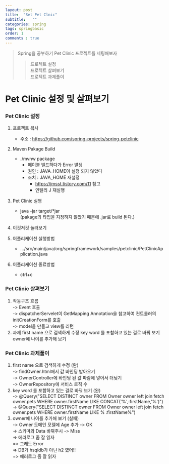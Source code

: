 ```yaml
---
layout: post 
title:  "Set Pet Clnic"
subtitle:   ""
categories: spring
tags: springbasic
order: 1
comments : true
---
```

> Spring을 공부하기 Pet Clinic 프로젝트를 세팅해보자  
>> 프로젝트 설정  
>> 프로젝트 살펴보기   
>> 프로젝트 과제풀이

# Pet Clinic 설정 및 살펴보기

### Pet Clinic 설정
1. 프로젝트 복사  
   - 주소 : https://github.com/spring-projects/spring-petclinic
2. Maven Pakage Build
   - ./mvnw package
      - 메이블 빌드하다가 Error 발생
      - 원인 : JAVA_HOME이 설정 되지 않았다
      - 조치 : JAVA_HOME 재설정
        - https://jmsst.tistory.com/11 참고
        - 인텔리 J 재실행

3. Pet Clinic 실행
   - java -jar target/*jar  
     (pakage의 타입을 지정하지 않았기 때문에 .jar로 build 된다.)
4. 이것저것 눌러보기
5. 어플리케이션 실행방법 
   - .../src/main/java/org/springframework/samples/petclinic/PetClinicApplication.java
6. 어플리케이션 종료방법
    - ctrl+c

### Pet Clinic 살펴보기
1. 작동구조 흐름  
    -> Event 호출  
    -> dispatcherServelet이 GetMapping Annotation을 참고하여 컨트롤러의  initCreationForm를 호출  
    -> model을 만들고 view를 리턴
2. 과제
   first name 으로 검색하게 수정
   key word 를 포함하고 있는 걸로 바꿔 보기
   owner에 나이를 추가해 보기
   
### Pet Clinic 과제풀이
1. first name 으로 검색하게 수정 (완)    
   -> findOwner.html에서 값 바인딩 받아오기   
   -> OwnerController에 바인딩 된 값 파람에 넣어서 더닞기  
   -> OwnerRepository에 서비스 로직 수 
2. key word 를 포함하고 있는 걸로 바꿔 보기 (완)  
   -> @Query("SELECT DISTINCT owner FROM Owner owner left join fetch owner.pets WHERE owner.firstName LIKE CONCAT('%',:firstName,'%')")     
   -> @Query("SELECT DISTINCT owner FROM Owner owner left join fetch owner.pets WHERE owner.firstName LIKE % :firstName%")
3. owner에 나이를 추가해 보기 (실패)   
    -> Owner 도메인 모델에 Age 추가 -> OK   
    -> 스키마와 Data 바꿔주시 -> Miss   
    => 에러로그 좀 잘 읽자  
    => 그래도 Error    
    => DB가 hsqldb가 아닌 h2 였어!!   
    => 에러로그 좀 잘 읽자  